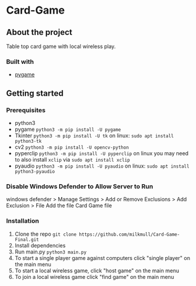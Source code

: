 # Card-Game

## About the project

Table top card game with local wireless play.

### Built with
* [pygame](https://www.pygame.org)

## Getting started

### Prerequisites
* python3
* pygame
```python3 -m pip install -U pygame```
* Tkinter
```python3 -m pip install -U tk```
  on linux: ```sudo apt install python3-tk```
* cv2
```python3 -m pip install -U opencv-python```
* pyperclip
```python3 -m pip install -U pyperclip``` on linux you may need to also install `xclip` via `sudo apt install xclip`
* pyaudio
```python3 -m pip install -U pyaudio``` 
  on linux: ```sudo apt install python3-pyaudio```

### Disable Windows Defender to Allow Server to Run

windows defender > Manage Settings > Add or Remove Exclusions > Add Exclusion > File
Add the file Card Game file

### Installation
1. Clone the repo
``git clone https://github.com/milkmull/Card-Game-Final.git``
2. Install dependencies
3. Run main.py
`python3 main.py`
4. To start a single player game against computers click "single player" on the main menu
4. To start a local wireless game, click "host game" on the main menu
5. To join a local wireless game click "find game" on the main menu
